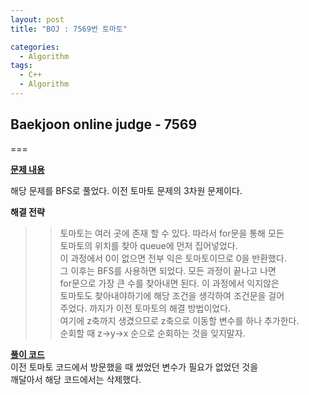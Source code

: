 ```yaml
---
layout: post
title: "BOJ : 7569번 토마토"

categories:
  - Algorithm
tags:
  - C++
  - Algorithm
---
```


## Baekjoon online judge - 7569 
===    
 
[__문제 내용__](https://www.acmicpc.net/problem/7569)  
  
해당 문제를 BFS로 풀었다. 이전 토마토 문제의 3차원 문제이다.  
  
__해결 전략__  

>>토마토는 여러 곳에 존재 할 수 있다. 따라서 for문을 통해 모든  
>>토마토의 위치를 찾아 queue에 먼저 집어넣었다.  
>>이 과정에서 0이 없으면 전부 익은 토마토이므로 0을 반환했다.  
>>그 이후는 BFS를 사용하면 되었다. 모든 과정이 끝나고 나면  
>>for문으로 가장 큰 수를 찾아내면 된다. 이 과정에서 익지않은  
>>토마토도 찾아내야하기에 해당 조건을 생각하여 조건문을 걸어  
>>주었다.
>까지가 이전 토마토의 해결 방법이었다.  
>여기에 z축까지 생겼으므로 z축으로 이동할 변수를 하나 추가한다.  
>순회할 때 z->y->x 순으로 순회하는 것을 잊지말자.  
  
[__풀이 코드__](http://boj.kr/54308c4543df4e0fbbf6b8d52420ce97)  
이전 토마토 코드에서 방문했을 때 썼었던 변수가 필요가 없었던 것을  
깨달아서 해당 코드에서는 삭제했다.  


